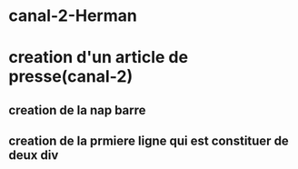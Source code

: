# canal-2-Herman
# creation d'un article de presse(canal-2)
## creation de la nap barre
## creation de la prmiere ligne qui est constituer de deux div
